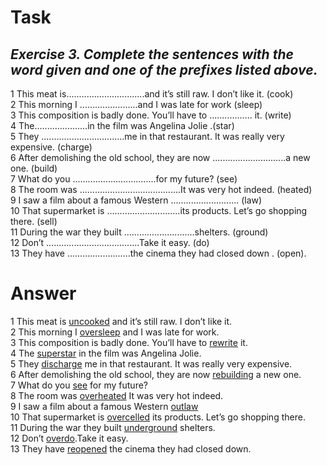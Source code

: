 <h1>Task</h1>
<h2><strong><em>Exercise 3. Complete the sentences with the word given and one of the prefixes listed above.</em></strong></h2>
1 This meat is...............................and it’s still raw. I don’t like it. (cook)<br>
2 This morning I .......................and I was late for work (sleep)<br>
3 This composition is badly done. You’ll have to ................. it. (write)<br>
4 The.....................in the film was Angelina Jolie .(star)<br>
5 They .................................me in that restaurant. It was really very expensive. (charge)<br>
6 After demolishing the old school, they are now .............................a new one. (build)<br>
7 What do you .................................for my future? (see)<br>
8 The room was ........................................It was very hot indeed. (heated)<br>
9 I saw a film about a famous Western ........................... (law)<br>
10 That supermarket is .............................its products. Let’s go shopping there. (sell)<br>
11 During the war they built ............................shelters. (ground)<br>
12 Don’t .....................................Take it easy. (do)<br>
13 They have .........................the cinema they had closed down . (open).<br>

<h1>Answer</h1>
1 This meat is <ins>uncooked</ins> and it’s still raw. I don’t like it.<br>
2 This morning I <ins>oversleep</ins> and I was late for work.<br>
3 This composition is badly done. You’ll have to <ins>rewrite</ins> it.<br>
4 The <ins>superstar</ins> in the film was Angelina Jolie.<br>
5 They <ins>discharge</ins> me in that restaurant. It was really very expensive.<br>
6 After demolishing the old school, they are now <ins>rebuilding</ins> a new one.<br>
7 What do you <ins>see</ins> for my future?<br>
8 The room was <ins>overheated</ins> It was very hot indeed.<br>
9 I saw a film about a famous Western <ins>outlaw</ins><br>
10 That supermarket is <ins>overcelled</ins> its products. Let’s go shopping there.<br>
11 During the war they built <ins>underground</ins> shelters.<br>
12 Don’t <ins>overdo</ins>.Take it easy.<br>
13 They have <ins>reopened</ins> the cinema they had closed down.<br>
